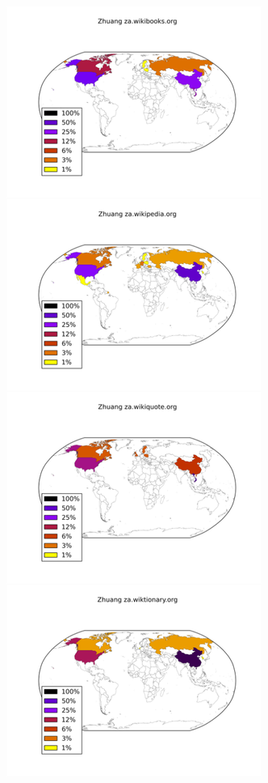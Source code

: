 ![](images/Zhuang-za.wikibooks.org.png)
![](images/Zhuang-za.wikipedia.org.png)
![](images/Zhuang-za.wikiquote.org.png)
![](images/Zhuang-za.wiktionary.org.png)
